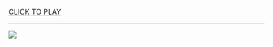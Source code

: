 
<a href="https://premium76.site?title=cool_math_games_shaun_the_sheep&ref=12M">CLICK TO PLAY</a></h3>
<hr>

<a href="https://premium76.site?title=cool_math_games_shaun_the_sheep&ref=12M"><img src="https://clearcache.store/games.png"></a>



